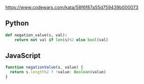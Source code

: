 https://www.codewars.com/kata/58f6f87a55d759439b000073

## Python
```python
def negation_value(s, val):
    return not val if len(s)%2 else bool(val)
```

## JavaScript
```js
function negationValue(s, value) {
  return s.length%2 ? !value: Boolean(value)
}
```